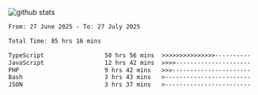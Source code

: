 
![github stats](https://github-readme-stats.vercel.app/api?username=realmahd1&show_icons=true&theme=codeSTACKr&hide_rank=true&count_private=true)

<!--START_SECTION:waka-->

```txt
From: 27 June 2025 - To: 27 July 2025

Total Time: 85 hrs 16 mins

TypeScript                 50 hrs 56 mins  >>>>>>>>>>>>>>>----------   59.74 %
JavaScript                 12 hrs 42 mins  >>>>---------------------   14.91 %
PHP                        9 hrs 42 mins   >>>----------------------   11.38 %
Bash                       3 hrs 43 mins   >------------------------   04.38 %
JSON                       3 hrs 37 mins   >------------------------   04.25 %
```

<!--END_SECTION:waka-->
